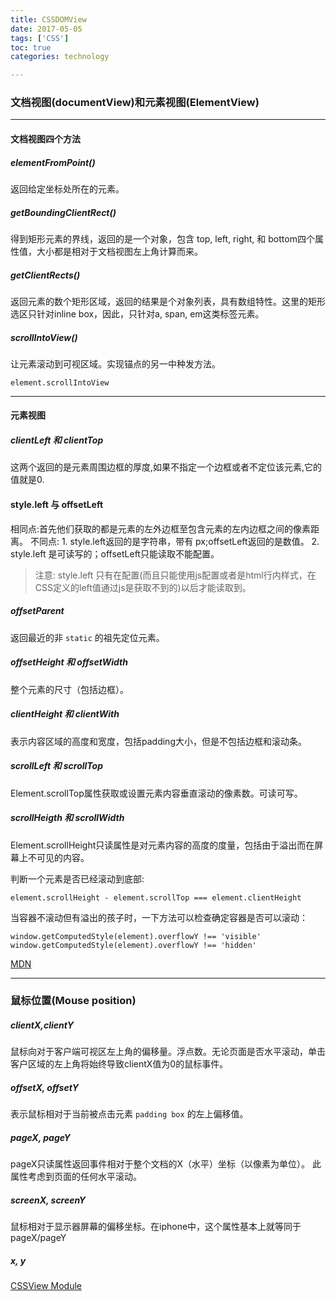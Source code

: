 ```yaml
---
title: CSSDOMView
date: 2017-05-05
tags: ['CSS']
toc: true
categories: technology

---
```

### 文档视图(documentView)和元素视图(ElementView)

---
#### 文档视图四个方法

##### elementFromPoint()
返回给定坐标处所在的元素。

##### getBoundingClientRect()
得到矩形元素的界线，返回的是一个对象，包含 top, left, right, 和 bottom四个属性值，大小都是相对于文档视图左上角计算而来。

##### getClientRects()
返回元素的数个矩形区域，返回的结果是个对象列表，具有数组特性。这里的矩形选区只针对inline box，因此，只针对a, span, em这类标签元素。

##### scrollIntoView()
让元素滚动到可视区域。实现锚点的另一中种发方法。

```
element.scrollIntoView
```

---
#### 元素视图

##### clientLeft 和 clientTop
这两个返回的是元素周围边框的厚度,如果不指定一个边框或者不定位该元素,它的值就是0.

#### style.left 与 offsetLeft
相同点:首先他们获取的都是元素的左外边框至包含元素的左内边框之间的像素距离。
不同点: 1. style.left返回的是字符串，带有 px;offsetLeft返回的是数值。
       2. style.left 是可读写的；offsetLeft只能读取不能配置。

> 注意: style.left 只有在配置(而且只能使用js配置或者是html行内样式，在CSS定义的left值通过js是获取不到的)以后才能读取到。


##### offsetParent
返回最近的非 `static` 的祖先定位元素。

##### offsetHeight 和 offsetWidth
整个元素的尺寸（包括边框）。

##### clientHeight 和 clientWith
表示内容区域的高度和宽度，包括padding大小，但是不包括边框和滚动条。

##### scrollLeft 和 scrollTop
Element.scrollTop属性获取或设置元素内容垂直滚动的像素数。可读可写。

##### scrollHeigth 和 scrollWidth
Element.scrollHeight只读属性是对元素内容的高度的度量，包括由于溢出而在屏幕上不可见的内容。

判断一个元素是否已经滚动到底部:

```
element.scrollHeight - element.scrollTop === element.clientHeight
```

当容器不滚动但有溢出的孩子时，一下方法可以检查确定容器是否可以滚动：

```
window.getComputedStyle(element).overflowY !== 'visible'
window.getComputedStyle(element).overflowY !== 'hidden'
```

[MDN](https://developer.mozilla.org/en-US/docs/Web/API/Element/scrollHeight)


---
### 鼠标位置(Mouse position)

##### clientX,clientY
鼠标向对于客户端可视区左上角的偏移量。浮点数。无论页面是否水平滚动，单击客户区域的左上角将始终导致clientX值为0的鼠标事件。

##### offsetX, offsetY
表示鼠标相对于当前被点击元素 `padding box` 的左上偏移值。

##### pageX, pageY
pageX只读属性返回事件相对于整个文档的X（水平）坐标（以像素为单位）。
此属性考虑到页面的任何水平滚动。


##### screenX, screenY
鼠标相对于显示器屏幕的偏移坐标。在iphone中，这个属性基本上就等同于pageX/pageY


##### x, y

[CSSView Module](https://msdn.microsoft.com/en-us/library/hh781509(v=vs.85).aspx)

